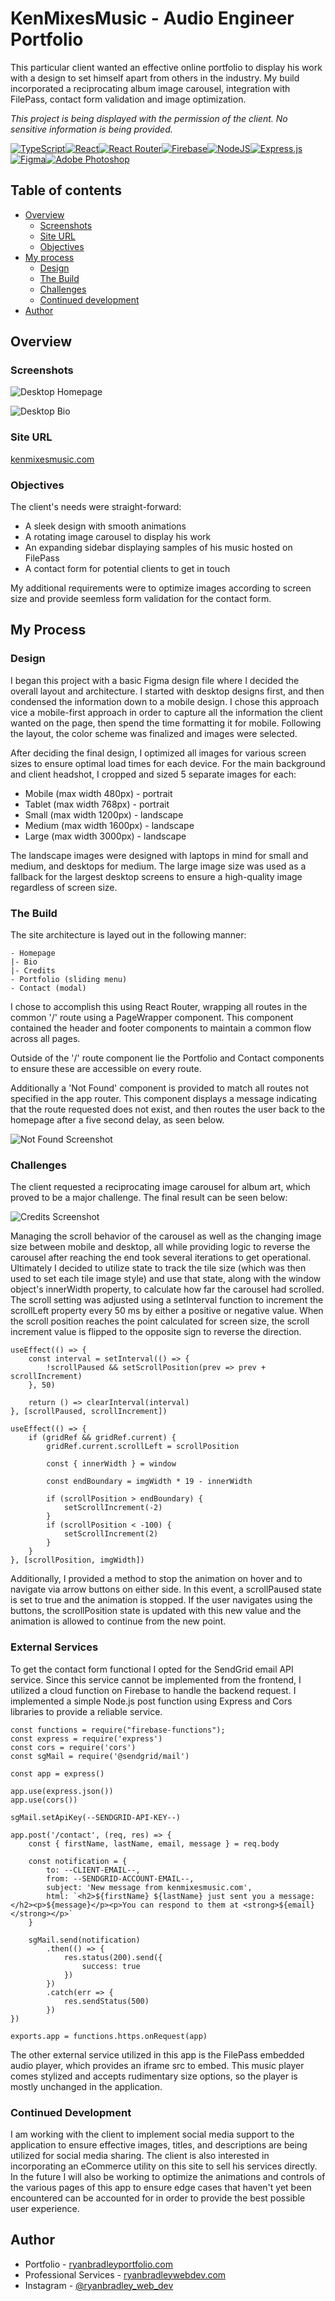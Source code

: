 # KenMixesMusic - Audio Engineer Portfolio

This particular client wanted an effective online portfolio to display his work with a design to set himself apart from others in the industry. My build incorporated a reciprocating album image carousel, integration with FilePass, contact form validation and image optimization.

*This project is being displayed with the permission of the client. No sensitive information is being provided.*

[![TypeScript](https://img.shields.io/badge/typescript-%23007ACC.svg?style=for-the-badge&logo=typescript&logoColor=white)](https://www.typescriptlang.org/)[![React](https://img.shields.io/badge/react-%2320232a.svg?style=for-the-badge&logo=react&logoColor=%2361DAFB)](https://reactjs.org/)[![React Router](https://img.shields.io/badge/React_Router-CA4245?style=for-the-badge&logo=react-router&logoColor=white)](https://reactrouter.com/en/main)[![Firebase](https://img.shields.io/badge/Firebase-039BE5?style=for-the-badge&logo=Firebase&logoColor=white)](https://firebase.google.com)[![NodeJS](https://img.shields.io/badge/node.js-6DA55F?style=for-the-badge&logo=node.js&logoColor=white)](https://nodejs.org/en)[![Express.js](https://img.shields.io/badge/express.js-%23404d59.svg?style=for-the-badge&logo=express&logoColor=%2361DAFB)](https://expressjs.com/)[![Figma](https://img.shields.io/badge/figma-%23F24E1E.svg?style=for-the-badge&logo=figma&logoColor=white)](https://www.figma.com/)[![Adobe Photoshop](https://img.shields.io/badge/adobe%20photoshop-%2331A8FF.svg?style=for-the-badge&logo=adobe%20photoshop&logoColor=white)](https://www.adobe.com/products/photoshop.html)

## Table of contents

- [Overview](#overview)
  - [Screenshots](#screenshots)
  - [Site URL](#site-url)
  - [Objectives](#objectives)
- [My process](#my-process)
  - [Design](#design)
  - [The Build](#the-build)
  - [Challenges](#challenges)
  - [Continued development](#continued-development)
- [Author](#author)

## Overview

### Screenshots

![Desktop Homepage](./public/screenshot-home-desktop.png)

![Desktop Bio](./public/screenshot-bio-desktop.png)

### Site URL

[kenmixesmusic.com](https://kenmixesmusic.com)

### Objectives

The client's needs were straight-forward:

- A sleek design with smooth animations
- A rotating image carousel to display his work
- An expanding sidebar displaying samples of his music hosted on FilePass
- A contact form for potential clients to get in touch

My additional requirements were to optimize images according to screen size and provide seemless form validation for the contact form.

## My Process

### Design

I began this project with a basic Figma design file where I decided the overall layout and architecture. I started with desktop designs first, and then condensed the information down to a mobile design. I chose this approach vice a mobile-first approach in order to capture all the information the client wanted on the page, then spend the time formatting it for mobile. Following the layout, the color scheme was finalized and images were selected.

After deciding the final design, I optimized all images for various screen sizes to ensure optimal load times for each device. For the main background and client headshot, I cropped and sized 5 separate images for each:

- Mobile (max width 480px) - portrait
- Tablet (max width 768px) - portrait
- Small (max width 1200px) - landscape
- Medium (max width 1600px) - landscape
- Large (max width 3000px) - landscape

The landscape images were designed with laptops in mind for small and medium, and desktops for medium. The large image size was used as a fallback for the largest desktop screens to ensure a high-quality image regardless of screen size.

### The Build

The site architecture is layed out in the following manner:

~~~
- Homepage
|- Bio
|- Credits
- Portfolio (sliding menu)
- Contact (modal)
~~~

I chose to accomplish this using React Router, wrapping all routes in the common '/' route using a PageWrapper component. This component contained the header and footer components to maintain a common flow across all pages.

Outside of the '/' route component lie the Portfolio and Contact components to ensure these are accessible on every route.

Additionally a 'Not Found' component is provided to match all routes not specified in the app router. This component displays a message indicating that the route requested does not exist, and then routes the user back to the homepage after a five second delay, as seen below.

![Not Found Screenshot](./public/screenshot-not-found-desktop.png)

### Challenges

The client requested a reciprocating image carousel for album art, which proved to be a major challenge. The final result can be seen below:

![Credits Screenshot](./public/screenshot-credits-desktop.png)

Managing the scroll behavior of the carousel as well as the changing image size between mobile and desktop, all while providing logic to reverse the carousel after reaching the end took several iterations to get operational. Ultimately I decided to utilize state to track the tile size (which was then used to set each tile image style) and use that state, along with the window object's innerWidth property, to calculate how far the carousel had scrolled. The scroll setting was adjusted using a setInterval function to increment the scrollLeft property every 50 ms by either a positive or negative value. When the scroll position reaches the point calculated for screen size, the scroll increment value is flipped to the opposite sign to reverse the direction.

~~~
useEffect(() => {
    const interval = setInterval(() => {
        !scrollPaused && setScrollPosition(prev => prev + scrollIncrement)
    }, 50)

    return () => clearInterval(interval)
}, [scrollPaused, scrollIncrement])

useEffect(() => {
    if (gridRef && gridRef.current) {
        gridRef.current.scrollLeft = scrollPosition

        const { innerWidth } = window
        
        const endBoundary = imgWidth * 19 - innerWidth

        if (scrollPosition > endBoundary) {
            setScrollIncrement(-2)
        }
        if (scrollPosition < -100) {
            setScrollIncrement(2)
        }
    }
}, [scrollPosition, imgWidth])
~~~

Additionally, I provided a method to stop the animation on hover and to navigate via arrow buttons on either side. In this event, a scrollPaused state is set to true and the animation is stopped. If the user navigates using the buttons, the scrollPosition state is updated with this new value and the animation is allowed to continue from the new point.

### External Services

To get the contact form functional I opted for the SendGrid email API service. Since this service cannot be implemented from the frontend, I utilized a cloud function on Firebase to handle the backend request. I implemented a simple Node.js post function using Express and Cors libraries to provide a reliable service.

~~~
const functions = require("firebase-functions");
const express = require('express')
const cors = require('cors')
const sgMail = require('@sendgrid/mail')

const app = express()

app.use(express.json())
app.use(cors())

sgMail.setApiKey(--SENDGRID-API-KEY--)

app.post('/contact', (req, res) => {
    const { firstName, lastName, email, message } = req.body

    const notification = {
        to: --CLIENT-EMAIL--,
        from: --SENDGRID-ACCOUNT-EMAIL--,
        subject: 'New message from kenmixesmusic.com',
        html: `<h2>${firstName} ${lastName} just sent you a message:</h2><p>${message}</p><p>You can respond to them at <strong>${email}</strong></p>`
    }

    sgMail.send(notification)
        .then(() => {
            res.status(200).send({
                success: true
            })
        })
        .catch(err => {
            res.sendStatus(500)
        })
})

exports.app = functions.https.onRequest(app)
~~~

The other external service utilized in this app is the FilePass embedded audio player, which provides an iframe src to embed. This music player comes stylized and accepts rudimentary size options, so the player is mostly unchanged in the application.

### Continued Development

I am working with the client to implement social media support to the application to ensure effective images, titles, and descriptions are being utilized for social media sharing. The client is also interested in incorporating an eCommerce utility on this site to sell his services directly. In the future I will also be working to optimize the animations and controls of the various pages of this app to ensure edge cases that haven't yet been encountered can be accounted for in order to provide the best possible user experience.

## Author

- Portfolio - [ryanbradleyportfolio.com](https://ryanbradleyportfolio.com)
- Professional Services - [ryanbradleywebdev.com](https://ryanbradleywebdev.com)
- Instagram - [@ryanbradley_web_dev](https://www.instagram.com/ryanbradley_web_dev/)
